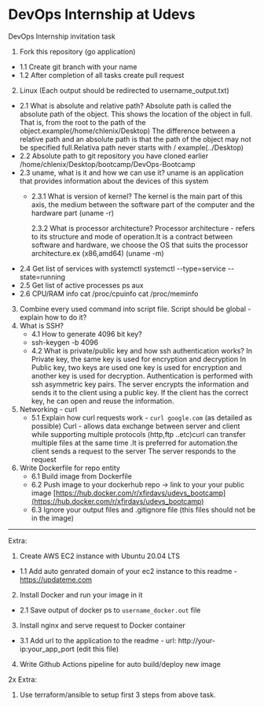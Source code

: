 # DevOps Internship at Udevs

DevOps Internship invitation task

1. Fork this repository (go application)
  - 1.1 Create git branch with your name
  - 1.2 After completion of all tasks create pull request
2. Linux (Each output should be redirected to username_output.txt)
  - 2.1 What is absolute and relative path?
   Absolute path is called the absolute path of the object. This shows the location of the object in full. That is, from the root to the path of the object.example(/home/chlenix/Desktop)
    The difference between a relative path and an absolute path is that the path of the object may not be specified full.Relativa path never starts with /
    example(../Desktop)
  - 2.2 Absolute path to git repository you have cloned earlier
   /home/chlenix/Desktop/bootcamp/DevOps-Bootcamp
  - 2.3 uname, what is it and how we can use it?
    uname is an application that provides information about the devices of this system
      - 2.3.1 What is version of kernel?
        The kernel is the main part of this axis, the medium between the software part of the computer and the hardware part (uname -r)
              
        2.3.2 What is processor architecture?
      Processor architecture - refers to its structure and mode of operation.It is a contract between software and hardware, we choose the OS that suits the processor architecture.ex (x86,amd64) (uname -m)
  - 2.4 Get list of services with systemctl
     systemctl --type=service --state=running
  - 2.5 Get list of active processes
     ps aux
  - 2.6 CPU/RAM info
     cat /proc/cpuinfo
     cat /proc/meminfo
3. Combine every used command into script file. Script should be global - explain how to do it?
4. What is SSH?
   - 4.1 How to generate 4096 bit key?
   - ssh-keygen -b 4096
   - 4.2 What is private/public key and how ssh authentication works?
      In Private key, the same key is used for encryption and decryption
      In Public key, two keys are used one key is used for encryption and another key is used for decryption.
      Authentication is performed with ssh asymmetric key pairs. The server encrypts the information and sends it to the client using a public key. If the client has the correct key, he can open and reuse the information.
5. Networking - curl
   - 5.1 Explain how curl requests work - `curl google.com` (as detailed as possible)
      Curl - allows data exchange between server and client while supporting multiple protocols (http,ftp ..etc)curl can transfer multiple files at the same time .It is preferred for automation.the client sends a request to the server The server responds to the request
6. Write Dockerfile for repo entity
   - 6.1 Build image from Dockerfile
   - 6.2 Push image to your dockerhub repo -> link to your your public image
      [https://hub.docker.com/r/xfirdavs/udevs_bootcamp](https://hub.docker.com/r/xfirdavs/udevs_bootcamp)
   - 6.3 Ignore your output files and .gitignore file (this files should not be in the image)
---
Extra:
1. Create AWS EC2 instance with Ubuntu 20.04 LTS
  - 1.1 Add auto genrated domain of your ec2 instance to this readme - https://updateme.com
2. Install Docker and run your image in it
  - 2.1 Save output of docker ps to `username_docker.out` file
3. Install nginx and serve request to Docker container
  - 3.1 Add url to the application to the readme - url: http://your-ip:your_app_port (edit this file)
4. Write Github Actions pipeline for auto build/deploy new image

2x Extra:
1. Use terraform/ansible to setup first 3 steps from above task. 